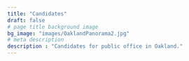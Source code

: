 ```yaml
---
title: "Candidates"
draft: false
# page title background image
bg_image: "images/OaklandPanorama2.jpg"
# meta description
description : "Candidates for public office in Oakland."
---
```

